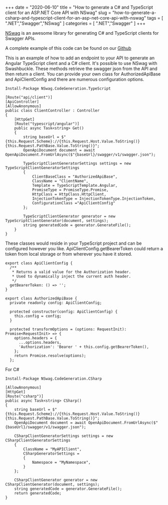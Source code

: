 +++
date = "2020-06-10"
title = "How to generate a C# and TypeScript client for an ASP.NET Core API with NSwag"
slug = "how-to-generate-a-csharp-and-typescript-client-for-an-asp-net-core-api-with-nswag"
tags = [
    ".NET","Swagger","NSwag"
]
categories = [
    ".NET","Swagger"
]
+++

[NSwag](https://github.com/RicoSuter/NSwag) is an awesome library for generating C# and TypeScript clients for Swagger APIs.

A complete example of this code can be found on our [Github](https://github.com/codenesium/blog/tree/master/NSwagClientGeneration)


This is an example of how to add an endpoint to your API to generate an Angular TypeScript client and a C# client. It's possible to use NSwag with Swashbuckle.
These methods retrieve the swagger json from the API and then return a client. You can provide your own class for AuthorizedApiBase and ApiClientConfig and there are numerous configuration options. 


```
Install-Package NSwag.CodeGeneration.TypeScript
```

```
[Route("api/client")]
[ApiController]
[AllowAnonymous]
public class ClientController : Controller
{
    [HttpGet]
    [Route("typescript/angular")]
    public async Task<string> Get()
    {
        string baseUrl = $"{this.Request.Scheme}://{this.Request.Host.Value.ToString()}{this.Request.PathBase.Value.ToString()}";
        OpenApiDocument document = await OpenApiDocument.FromUrlAsync($"{baseUrl}/swagger/v1/swagger.json");

        TypeScriptClientGeneratorSettings settings = new TypeScriptClientGeneratorSettings
        {
            ClientBaseClass = "AuthorizedApiBase",
            ClassName = "ClientName",
            Template = TypeScriptTemplate.Angular,
            PromiseType = PromiseType.Promise,
            HttpClass = HttpClass.HttpClient,
            InjectionTokenType = InjectionTokenType.InjectionToken,
            ConfigurationClass ="ApiClientConfig"
        };

        TypeScriptClientGenerator generator = new TypeScriptClientGenerator(document, settings);
        string generatedCode = generator.GenerateFile();
    }
}
```


These classes would reside in your TypeScript project and can be configured however you like. ApiClientConfig.getBearerToken
could return a token from local storage or from wherever you have it stored.
```
export class ApiClientConfig {
  /**
   * Returns a valid value for the Authorization header.
   * Used to dynamically inject the current auth header.
   */
  getBearerToken: () => '';
}

export class AuthorizedApiBase {
  private readonly config: ApiClientConfig;

  protected constructor(config: ApiClientConfig) {
    this.config = config;
  }

  protected transformOptions = (options: RequestInit): Promise<RequestInit> => {
    options.headers = {
      ...options.headers,
      'Authorization': 'Bearer ' + this.config.getBearerToken(),
    };
    return Promise.resolve(options);
  };
  ```


For C#

```
Install-Package NSwag.CodeGeneration.CSharp
```

```
[AllowAnonymous]
[HttpGet]
[Route("csharp")]
public async Task<string> CSharp()
{
    string baseUrl = $"{this.Request.Scheme}://{this.Request.Host.Value.ToString()}{this.Request.PathBase.Value.ToString()}";
    OpenApiDocument document = await OpenApiDocument.FromUrlAsync($"{baseUrl}/swagger/v1/swagger.json");

    CSharpClientGeneratorSettings settings = new CSharpClientGeneratorSettings
    {
        ClassName = "MyAPIClient",
        CSharpGeneratorSettings =
        {
            Namespace = "MyNamespace",
        }
    };

    CSharpClientGenerator generator = new CSharpClientGenerator(document, settings);
    string generatedCode = generator.GenerateFile();
    return generatedCode;
}
```
